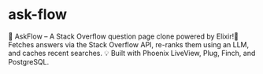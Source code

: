# ask-flow
🚀 AskFlow – A Stack Overflow question page clone powered by Elixir!🔎 Fetches answers via the Stack Overflow API, re-ranks them using an LLM, and caches recent searches. 💡 Built with Phoenix LiveView, Plug, Finch, and PostgreSQL.
